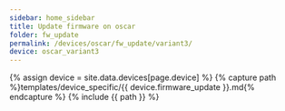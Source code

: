 ```yaml
---
sidebar: home_sidebar
title: Update firmware on oscar
folder: fw_update
permalink: /devices/oscar/fw_update/variant3/
device: oscar_variant3
---
```

{% assign device = site.data.devices[page.device] %}
{% capture path %}templates/device_specific/{{ device.firmware_update }}.md{% endcapture %}
{% include {{ path }} %}
